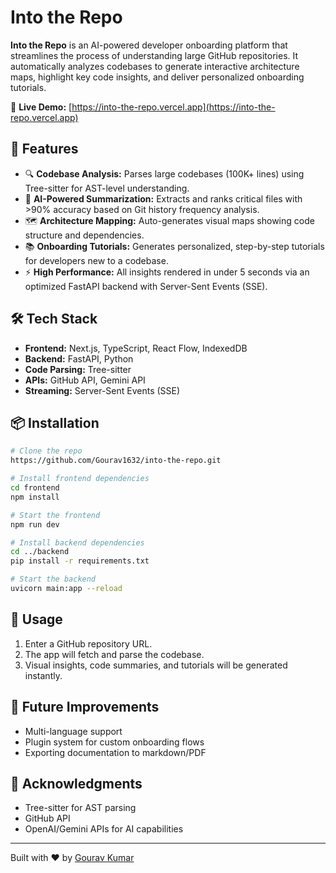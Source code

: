 # Into the Repo

**Into the Repo** is an AI-powered developer onboarding platform that streamlines the process of understanding large GitHub repositories. It automatically analyzes codebases to generate interactive architecture maps, highlight key code insights, and deliver personalized onboarding tutorials.

🚀 **Live Demo:** [https://into-the-repo.vercel.app](https://into-the-repo.vercel.app)

## 🌟 Features

- 🔍 **Codebase Analysis:** Parses large codebases (100K+ lines) using Tree-sitter for AST-level understanding.
- 🧠 **AI-Powered Summarization:** Extracts and ranks critical files with >90% accuracy based on Git history frequency analysis.
- 🗺️ **Architecture Mapping:** Auto-generates visual maps showing code structure and dependencies.
- 📚 **Onboarding Tutorials:** Generates personalized, step-by-step tutorials for developers new to a codebase.
- ⚡ **High Performance:** All insights rendered in under 5 seconds via an optimized FastAPI backend with Server-Sent Events (SSE).

## 🛠 Tech Stack

- **Frontend:** Next.js, TypeScript, React Flow, IndexedDB
- **Backend:** FastAPI, Python
- **Code Parsing:** Tree-sitter
- **APIs:** GitHub API, Gemini API
- **Streaming:** Server-Sent Events (SSE)

## 📦 Installation

```bash
# Clone the repo
https://github.com/Gourav1632/into-the-repo.git

# Install frontend dependencies
cd frontend
npm install

# Start the frontend
npm run dev

# Install backend dependencies
cd ../backend
pip install -r requirements.txt

# Start the backend
uvicorn main:app --reload
```

## 🚀 Usage
1. Enter a GitHub repository URL.
2. The app will fetch and parse the codebase.
3. Visual insights, code summaries, and tutorials will be generated instantly.

## 🧩 Future Improvements
- Multi-language support
- Plugin system for custom onboarding flows
- Exporting documentation to markdown/PDF

## 🙌 Acknowledgments
- Tree-sitter for AST parsing
- GitHub API
- OpenAI/Gemini APIs for AI capabilities

---

Built with ❤️ by [Gourav Kumar](https://gouavkumar.netlify.app)
